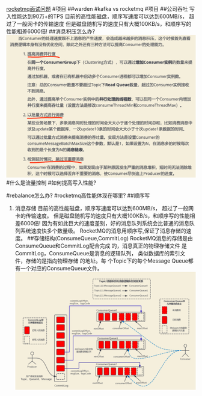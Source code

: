 [rocketmq面试问题](https://github.com/Snailclimb/JavaGuide/blob/main/docs/high-performance/message-queue/rocketmq-questions.md)
#项目
##warden
#kafka vs rocketmq
#项目
##公司吞吐
写入性能达到90万+的TPS
目前的高性能磁盘，顺序写速度可以达到600MB/s， 超过了一般网卡的传输速度
但是磁盘随机写的速度只有大概100KB/s，和顺序写的性能相差6000倍!
##消息积压怎么办?
![](.z_06_分布式_消息队列_rocketmq_00_重点问题_消息丢失_消息堆积_消息重复_顺序消息_images/3aa82bc7.png)
#什么是流量控制
#如何提高写入性能?

#rebalance怎么办?
#rocketmq高性能体现在哪里?
##顺序写
1) 消息存储
目前的高性能磁盘，顺序写速度可以达到600MB/s， 超过了一般网卡的传输速度。 
但是磁盘随机写的速度只有大概100KB/s，和顺序写的性能相差6000倍! 
因为有如此巨大的速度差别，好的消息队列系统会比普通的消息队列系统速度快多个数量级。 RocketMQ的消息用顺序写,保证了消息存储的速度。
##存储结构(ConsumeQueue,CommitLog)
RocketMQ消息的存储是由ConsumeQueue和CommitLog配合完成 的，消息真正的物理存储文件 是CommitLog，ConsumeQueue是消息的逻辑队列，
类似数据库的索引文件，存储的是指向物理存储 的地址。每 个Topic下的每个Message Queue都有一个对应的ConsumeQueue文件。
![](.z_06_分布式_消息队列_rocketmq_02_集群模型_集群拓扑_nameserver_broker_topic_QUEUE_producer_consumer_images/411ec14a.png)

